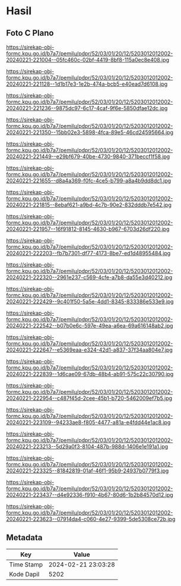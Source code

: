 # Hasil

## Foto C Plano

https://sirekap-obj-formc.kpu.go.id/b7a7/pemilu/pdpr/52/03/01/20/12/5203012012002-20240221-221004--05fc460c-02bf-4419-8bf8-115a0ec8e408.jpg

https://sirekap-obj-formc.kpu.go.id/b7a7/pemilu/pdpr/52/03/01/20/12/5203012012002-20240221-221128--1d1b17e3-1e2b-474a-bcb5-e40ead7d6108.jpg

https://sirekap-obj-formc.kpu.go.id/b7a7/pemilu/pdpr/52/03/01/20/12/5203012012002-20240221-221236--9875dc97-6c17-4caf-9f6e-5850dfae12dc.jpg

https://sirekap-obj-formc.kpu.go.id/b7a7/pemilu/pdpr/52/03/01/20/12/5203012012002-20240221-221350--15bb02e3-5898-4fca-89e5-46cd24595664.jpg

https://sirekap-obj-formc.kpu.go.id/b7a7/pemilu/pdpr/52/03/01/20/12/5203012012002-20240221-221449--e29bf679-40be-4730-9840-371beccf1f58.jpg

https://sirekap-obj-formc.kpu.go.id/b7a7/pemilu/pdpr/52/03/01/20/12/5203012012002-20240221-221655--d8a4a369-f0fc-4ce5-b799-a8a4b9dd8dc1.jpg

https://sirekap-obj-formc.kpu.go.id/b7a7/pemilu/pdpr/52/03/01/20/12/5203012012002-20240221-221815--8ebaf621-a9bd-4c7b-90e2-832dddb7e542.jpg

https://sirekap-obj-formc.kpu.go.id/b7a7/pemilu/pdpr/52/03/01/20/12/5203012012002-20240221-221957--16f91812-8145-4630-b967-6703d26df220.jpg

https://sirekap-obj-formc.kpu.go.id/b7a7/pemilu/pdpr/52/03/01/20/12/5203012012002-20240221-222203--fb7b7301-df77-4173-8be7-ed1d48955484.jpg

https://sirekap-obj-formc.kpu.go.id/b7a7/pemilu/pdpr/52/03/01/20/12/5203012012002-20240221-222320--2961e237-c569-4cfe-a7b8-da55e3d40212.jpg

https://sirekap-obj-formc.kpu.go.id/b7a7/pemilu/pdpr/52/03/01/20/12/5203012012002-20240221-222429--9c401f50-5a5e-4dd1-8345-833386e533e9.jpg

https://sirekap-obj-formc.kpu.go.id/b7a7/pemilu/pdpr/52/03/01/20/12/5203012012002-20240221-222542--b07b0e6c-597e-49ea-a6ea-69a616148ab2.jpg

https://sirekap-obj-formc.kpu.go.id/b7a7/pemilu/pdpr/52/03/01/20/12/5203012012002-20240221-222647--e5369eaa-e324-42d1-a837-37f34aa804e7.jpg

https://sirekap-obj-formc.kpu.go.id/b7a7/pemilu/pdpr/52/03/01/20/12/5203012012002-20240221-222839--1d6cae09-67db-48b4-ab91-575c22c30790.jpg

https://sirekap-obj-formc.kpu.go.id/b7a7/pemilu/pdpr/52/03/01/20/12/5203012012002-20240221-222954--c487f45d-2cee-45b1-b720-5462009ef7b5.jpg

https://sirekap-obj-formc.kpu.go.id/b7a7/pemilu/pdpr/52/03/01/20/12/5203012012002-20240221-223109--94233ae8-f805-4477-a81a-e4fdd44e1ac8.jpg

https://sirekap-obj-formc.kpu.go.id/b7a7/pemilu/pdpr/52/03/01/20/12/5203012012002-20240221-223213--5d29a0f3-8104-487b-988d-1406e1e191a1.jpg

https://sirekap-obj-formc.kpu.go.id/b7a7/pemilu/pdpr/52/03/01/20/12/5203012012002-20240221-223325--81842819-01af-46f1-95b9-24937b0779f3.jpg

https://sirekap-obj-formc.kpu.go.id/b7a7/pemilu/pdpr/52/03/01/20/12/5203012012002-20240221-223437--d4e92336-f910-4b67-80d6-1b2b84570d12.jpg

https://sirekap-obj-formc.kpu.go.id/b7a7/pemilu/pdpr/52/03/01/20/12/5203012012002-20240221-223623--07914da4-c060-4e27-9399-5de5308ce72b.jpg


## Metadata

| Key        | Value               |
| ---------- | ------------------- |
| Time Stamp | 2024-02-21 23:03:28 |
| Kode Dapil | 5202                |



